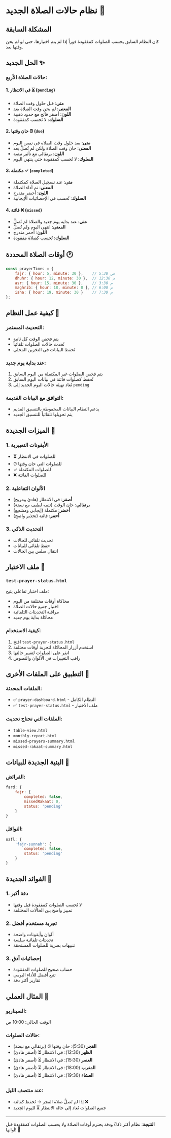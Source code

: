 # نظام حالات الصلاة الجديد 🕌

## المشكلة السابقة
كان النظام السابق يحسب الصلوات كمفقودة فوراً إذا لم يتم اختيارها، حتى لو لم يحن وقتها بعد.

## الحل الجديد ✨

### حالات الصلاة الأربع:

#### 1. **في الانتظار ⏳** (`pending`)
- **متى**: قبل حلول وقت الصلاة
- **المعنى**: لم يحن وقت الصلاة بعد
- **اللون**: أصفر فاتح مع حدود ذهبية
- **السلوك**: لا تُحسب كمفقودة

#### 2. **حان وقتها ⏰** (`due`)
- **متى**: بعد حلول وقت الصلاة في نفس اليوم
- **المعنى**: حان وقت الصلاة ولكن لم تُصلَّ بعد
- **اللون**: برتقالي مع تأثير نبضة
- **السلوك**: لا تُحسب كمفقودة حتى ينتهي اليوم

#### 3. **مكتملة ✓** (`completed`)
- **متى**: عند تسجيل الصلاة كمكتملة
- **المعنى**: تم أداء الصلاة
- **اللون**: أخضر متدرج
- **السلوك**: تُحسب في الإحصائيات الإيجابية

#### 4. **فائتة ❌** (`missed`)
- **متى**: عند بداية يوم جديد والصلاة لم تُصلَّ
- **المعنى**: انتهى اليوم ولم تُصلَّ
- **اللون**: أحمر متدرج
- **السلوك**: تُحسب كصلاة مفقودة

## أوقات الصلاة المحددة 🕐

```javascript
const prayerTimes = {
    fajr: { hour: 5, minute: 30 },    // 5:30 ص
    dhuhr: { hour: 12, minute: 30 },  // 12:30 م
    asr: { hour: 15, minute: 30 },    // 3:30 م
    maghrib: { hour: 18, minute: 0 }, // 6:00 م
    isha: { hour: 19, minute: 30 }    // 7:30 م
};
```

## كيفية عمل النظام 🔄

### التحديث المستمر:
- يتم فحص الوقت كل ثانية
- تُحدث حالات الصلوات تلقائياً
- تُحفظ البيانات في التخزين المحلي

### عند بداية يوم جديد:
1. يتم فحص الصلوات غير المكتملة من اليوم السابق
2. تُحفظ كصلوات فائتة في بيانات اليوم السابق
3. تُعاد تهيئة حالات اليوم الجديد إلى `pending`

### التوافق مع البيانات القديمة:
- يدعم النظام البيانات المحفوظة بالتنسيق القديم
- يتم تحويلها تلقائياً للتنسيق الجديد

## الميزات الجديدة 🎯

### 1. **الأيقونات التعبيرية**
- ⏳ للصلوات في الانتظار
- ⏰ للصلوات التي حان وقتها
- ✓ للصلوات المكتملة
- ❌ للصلوات الفائتة

### 2. **الألوان التفاعلية**
- **أصفر**: في الانتظار (هادئ ومريح)
- **برتقالي**: حان الوقت (تنبيه لطيف مع نبضة)
- **أخضر**: مكتملة (إيجابي ومشجع)
- **أحمر**: فائتة (تحذير واضح)

### 3. **التحديث الذكي**
- تحديث تلقائي للحالات
- حفظ تلقائي للبيانات
- انتقال سلس بين الحالات

## ملف الاختبار 🧪

### `test-prayer-status.html`
ملف اختبار تفاعلي يتيح:
- محاكاة أوقات مختلفة من اليوم
- اختبار جميع حالات الصلاة
- مراقبة التحديثات التلقائية
- محاكاة بداية يوم جديد

### كيفية الاستخدام:
1. افتح `test-prayer-status.html`
2. استخدم أزرار المحاكاة لتجربة أوقات مختلفة
3. انقر على الصلوات لتغيير حالتها
4. راقب التغييرات في الألوان والنصوص

## التطبيق على الملفات الأخرى 📁

### الملفات المحدثة:
- ✅ `prayer-dashboard.html` - النظام الكامل
- ✅ `test-prayer-status.html` - ملف الاختبار

### الملفات التي تحتاج تحديث:
- `table-view.html`
- `monthly-report.html`
- `missed-prayers-summary.html`
- `missed-rakaat-summary.html`

## البنية الجديدة للبيانات 💾

### الفرائض:
```javascript
fard: {
    fajr: { 
        completed: false, 
        missedRakaat: 0, 
        status: 'pending' 
    }
}
```

### النوافل:
```javascript
nafl: {
    'fajr-sunnah': { 
        completed: false, 
        status: 'pending' 
    }
}
```

## الفوائد الجديدة 🌟

### 1. **دقة أكبر**
- لا تُحسب الصلوات كمفقودة قبل وقتها
- تمييز واضح بين الحالات المختلفة

### 2. **تجربة مستخدم أفضل**
- ألوان وأيقونات واضحة
- تحديثات تلقائية سلسة
- تنبيهات بصرية للصلوات المستحقة

### 3. **إحصائيات أدق**
- حساب صحيح للصلوات المفقودة
- تتبع أفضل للأداء اليومي
- تقارير أكثر دقة

## المثال العملي 📝

### السيناريو:
الوقت الحالي: 10:00 ص

### حالات الصلوات:
- **الفجر** (5:30): حان وقتها ⏰ (برتقالي مع نبضة)
- **الظهر** (12:30): في الانتظار ⏳ (أصفر هادئ)
- **العصر** (15:30): في الانتظار ⏳ (أصفر هادئ)
- **المغرب** (18:00): في الانتظار ⏳ (أصفر هادئ)
- **العشاء** (19:30): في الانتظار ⏳ (أصفر هادئ)

### عند منتصف الليل:
- إذا لم تُصلَّ صلاة الفجر → تُحفظ كفائتة ❌
- جميع الصلوات تُعاد إلى حالة الانتظار ⏳ لليوم الجديد

---

**النتيجة**: نظام أكثر ذكاءً ودقة يحترم أوقات الصلاة ولا يحسب الصلوات كمفقودة قبل أوانها! 🎉
